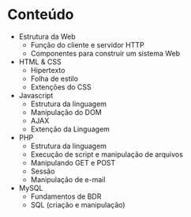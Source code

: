 # Conteúdo

* Estrutura da Web
  * Função do cliente e servidor HTTP
  * Componentes para construir um sistema Web
* HTML & CSS
  * Hipertexto
  * Folha de estilo
  * Extenções do CSS
* Javascript
  * Estrutura da linguagem
  * Manipulação do DOM
  * AJAX
  * Extenção da Linguagem
* PHP
  * Estrutura da linguagem
  * Execução de script e manipulação de arquivos
  * Manipulando GET e POST
  * Sessão
  * Manipulação de e-mail
* MySQL
  * Fundamentos de BDR
  * SQL (criação e manipulação)